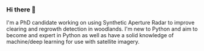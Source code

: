 ### Hi there 👋

I'm a PhD candidate working on using Synthetic Aperture Radar to improve clearing and regrowth detection in woodlands. I'm new to Python and aim to become and expert in Python as well as have a solid knowledge of machine/deep learning for use with satellite imagery.

<!--
**jasondail/jasondail** is a ✨ _special_ ✨ repository because its `README.md` (this file) appears on your GitHub profile.

Here are some ideas to get you started:

- 🔭 I’m currently working on ...
- 🌱 I’m currently learning ...
- 👯 I’m looking to collaborate on ...
- 🤔 I’m looking for help with ...
- 💬 Ask me about ...
- 📫 How to reach me: ...
- 😄 Pronouns: ...
- ⚡ Fun fact: ...
-->
